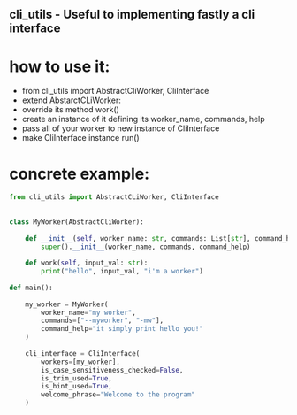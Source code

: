 ## cli_utils - Useful to implementing fastly a cli interface

# how to use it:
- from cli_utils import AbstractCliWorker, CliInterface
- extend AbstarctCLiWorker: 
- override its method work() 
- create an instance of it defining its worker_name, commands, help
- pass all of your worker to new instance of CliInterface
- make CliInterface instance run()

# concrete example:

```python
from cli_utils import AbstractCLiWorker, CliInterface
  
  
class MyWorker(AbstractCliWorker):
          
    def __init__(self, worker_name: str, commands: List[str], command_help: str):
        super().__init__(worker_name, commands, command_help)        
        
    def work(self, input_val: str):
        print("hello", input_val, "i'm a worker")
    
def main():
    
    my_worker = MyWorker(
        worker_name="my worker",
        commands=["--myworker", "-mw"],
        command_help="it simply print hello you!"
    )
    
    cli_interface = CliInterface(
        workers=[my_worker],
        is_case_sensitiveness_checked=False,
        is_trim_used=True,
        is_hint_used=True,
        welcome_phrase="Welcome to the program"                   
    )
    
